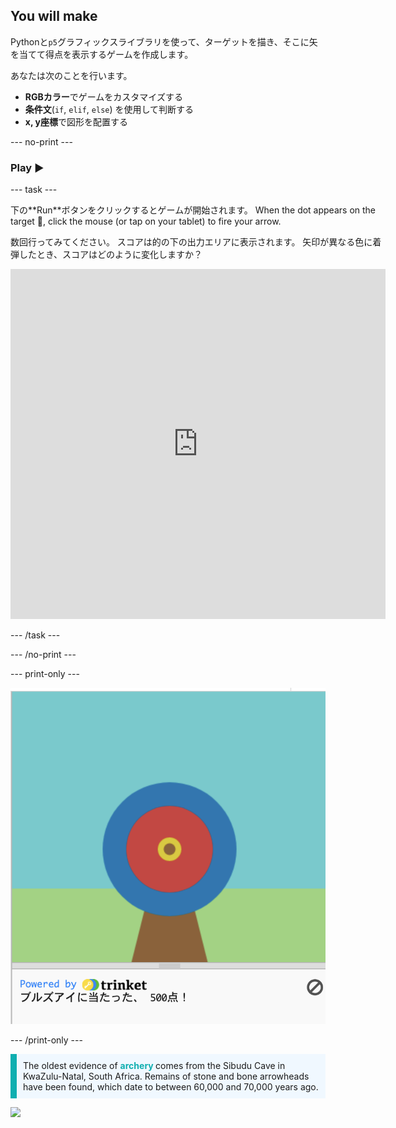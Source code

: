 ## You will make

Pythonと`p5`グラフィックスライブラリを使って、ターゲットを描き、そこに矢を当てて得点を表示するゲームを作成します。

あなたは次のことを行います。
 + **RGBカラー**でゲームをカスタマイズする
 + **条件文**(`if`, `elif`, `else`) を使用して判断する
 + **x, y座標**で図形を配置する

--- no-print ---

### Play ▶️

--- task ---

<div style="display: flex; flex-wrap: wrap">
<div style="flex-basis: 175px; flex-grow: 1">  
下の**Run**ボタンをクリックするとゲームが開始されます。 When the dot appears on the target 🎯, click the mouse (or tap on your tablet) to fire your arrow. 

数回行ってみてください。 スコアは的の下の出力エリアに表示されます。 矢印が異なる色に着弾したとき、スコアはどのように変化しますか？ 
  <iframe src="https://trinket.io/embed/python/f686c82d8a?outputOnly=true" width="600" height="560" frameborder="0" marginwidth="0" marginheight="0" allowfullscreen>
  </iframe>
</div>
</div>

--- /task ---

--- /no-print ---

--- print-only ---

![Completed project.](images/yellow-points.png)

--- /print-only ---

<p style="border-left: solid; border-width:10px; border-color: #0faeb0; background-color: aliceblue; padding: 10px;">
The oldest evidence of <span style="color: #0faeb0; font-weight: bold;"> archery </span> comes from the Sibudu Cave in KwaZulu-Natal, South Africa. Remains of stone and bone arrowheads have been found, which date to between 60,000 and 70,000 years ago. 
</p>

![](http://code.org/api/hour/begin_coderdojo_target.png)
